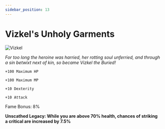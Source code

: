 ```yaml
---
sidebar_position: 13
---
```


# Vizkel's Unholy Garments

![Vizkel](https://vwiki.valorserver.com/api/item/picture/vizkel's%20unholy%20garments)

<i>For too long the heroine was harried, her rotting soul unferried, and through a sin betwixt next of kin, so became Vizkel the Buried!</i>

    +100 Maximum HP
    
    +100 Maximum MP
    
    +10 Dexterity
    
    +10 Attack
    
Fame Bonus: 8% 

**Unscathed Legacy: While you are above 70% health, chances of striking a critical are increased by 7.5%**

